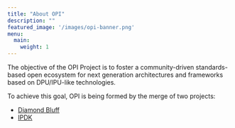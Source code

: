 ```yaml
---
title: "About OPI"
description: ""
featured_image: '/images/opi-banner.png'
menu:
  main:
    weight: 1
---
```


The objective of the OPI Project is to foster a community-driven
standards-based open ecosystem for next generation architectures and frameworks
based on DPU/IPU-like technologies.

To achieve this goal, OPI is being formed by the merge of two projects:
* [Diamond Bluff](https://diamond-bluff.github.io)
* [IPDK](https://ipdk.io)
